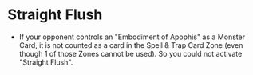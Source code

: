 # Straight Flush

*   If your opponent controls an "Embodiment of Apophis" as a Monster Card, it is not counted as a card in the Spell & Trap Card Zone (even though 1 of those Zones cannot be used). So you could not activate "Straight Flush".
